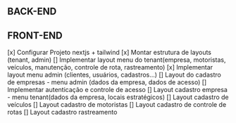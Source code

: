 ## BACK-END

## FRONT-END

[x] Configurar Projeto nextjs + tailwind
[x] Montar estrutura de layouts (tenant, admin)
[] Implementar layout menu do tenant(empresa, motoristas, veículos, manutenção, controle de rota, rastreamento)
[x] Implementar layout menu admin (clientes, usuários, cadastros...)
[] Layout do cadastro de empresas - menu admin (dados da empresa, dados de acesso)
[] Implementar autenticação e controle de acesso
[] Layout cadastro empresa - menu tenant(dados da empresa, locais estratégicos)
[] Layout cadastro de veículos
[] Layout cadastro de motoristas
[] Layout cadastro de controle de rotas
[] Layout cadastro rastreamento
